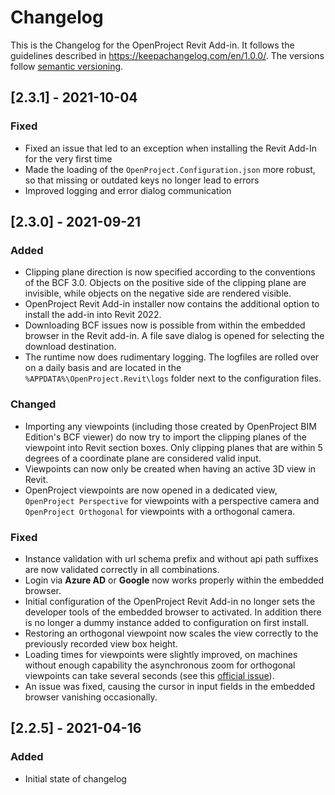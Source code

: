 # Changelog

This is the Changelog for the OpenProject Revit Add-in. It follows the guidelines described
in https://keepachangelog.com/en/1.0.0/. The versions follow [semantic versioning](https://semver.org/).

## [2.3.1] - 2021-10-04

### Fixed

- Fixed an issue that led to an exception when installing the Revit Add-In for the very first time
- Made the loading of the `OpenProject.Configuration.json` more robust, so that missing or outdated keys no longer lead
  to errors
- Improved logging and error dialog communication

## [2.3.0] - 2021-09-21

### Added

- Clipping plane direction is now specified according to the conventions of the BCF 3.0. Objects on the positive side of
  the clipping plane are invisible, while objects on the negative side are rendered visible.
- OpenProject Revit Add-in installer now contains the additional option to install the add-in into Revit 2022.
- Downloading BCF issues now is possible from within the embedded browser in the Revit add-in. A file save dialog is
  opened for selecting the download destination.
- The runtime now does rudimentary logging. The logfiles are rolled over on a daily basis and are located in
  the `%APPDATA%\OpenProject.Revit\logs` folder next to the configuration files.

### Changed

- Importing any viewpoints (including those created by OpenProject BIM Edition's BCF viewer) do now try to import the
  clipping planes of the viewpoint into Revit section boxes. Only clipping planes that are within 5 degrees of a
  coordinate plane are considered valid input.
- Viewpoints can now only be created when having an active 3D view in Revit.
- OpenProject viewpoints are now opened in a dedicated view, `OpenProject Perspective` for viewpoints with a perspective
  camera and `OpenProject Orthogonal` for viewpoints with a orthogonal camera.

### Fixed

- Instance validation with url schema prefix and without api path suffixes are now validated correctly in all
  combinations.
- Login via **Azure AD** or **Google** now works properly within the embedded browser.
- Initial configuration of the OpenProject Revit Add-in no longer sets the developer tools of the embedded browser to
  activated. In addition there is no longer a dummy instance added to configuration on first install.
- Restoring an orthogonal viewpoint now scales the view correctly to the previously recorded view box height.
- Loading times for viewpoints were slightly improved, on machines without enough capability the asynchronous zoom for
  orthogonal viewpoints can take several seconds (see this
  [official issue](https://thebuildingcoder.typepad.com/blog/2020/10/save-and-restore-3d-view-camera-settings.html)).
- An issue was fixed, causing the cursor in input fields in the embedded browser vanishing occasionally. 

## [2.2.5] - 2021-04-16

### Added

- Initial state of changelog